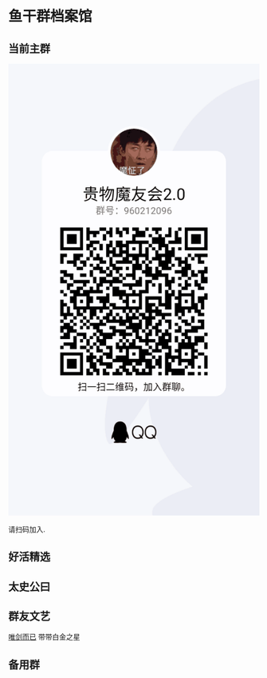 # 鱼干群档案馆
## 当前主群

![](2021-01-19-00-49-58.png)

请扫码加入.

## 好活精选

## 太史公曰

## 群友文艺
[唯剑而已](https://m.qidian.com/book/1025458662) 带带白金之星


## 备用群